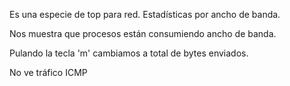 Es una especie de top para red.
Estadísticas por ancho de banda.

Nos muestra que procesos están consumiendo ancho de banda.

Pulando la tecla 'm' cambiamos a total de bytes enviados.

No ve tráfico ICMP
